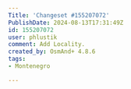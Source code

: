 ```yaml
---
Title: 'Changeset #155207072'
PublishDate: 2024-08-13T17:31:49Z
id: 155207072
user: phlustik
comment: Add Locality.
created_by: OsmAnd+ 4.8.6
tags:
- Montenegro

---
```

